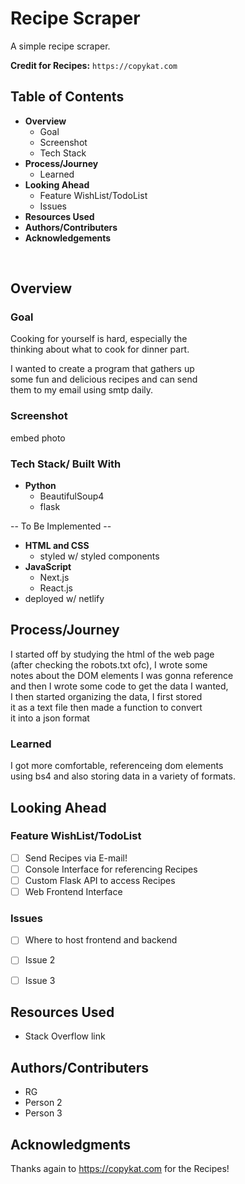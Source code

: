 # __Recipe Scraper__
A simple recipe scraper.  

__Credit for Recipes:__ `https://copykat.com`
 
  
## Table of Contents
- __Overview__
	- Goal
	- Screenshot
	- Tech Stack
- __Process/Journey__
  - Learned 
- __Looking Ahead__
	- Feature WishList/TodoList
	- Issues
- __Resources Used__
- __Authors/Contributers__
- __Acknowledgements__

<br>

## Overview
  
### Goal
Cooking for yourself is hard, especially the  
thinking about what to cook for dinner part.

I wanted to create a program that gathers up  
some fun and delicious recipes and can send  
them to my email using smtp daily. 

### Screenshot
embed photo

### Tech Stack/ Built With
- __Python__
  - BeautifulSoup4
  - flask 

-- To Be Implemented --
- __HTML and CSS__
  - styled w/ styled components
- __JavaScript__
  - Next.js
  - React.js
- deployed w/ netlify


## Process/Journey
I started off by studying the html of the web page  
(after checking the robots.txt ofc), I wrote some  
notes about the DOM elements I was gonna reference  
and then I wrote some code to get the data I wanted,  
I then started organizing the data, I first stored  
it as a text file then made a function to convert  
it into a json format 

### Learned
I got more comfortable, referenceing dom elements  
using bs4 and also storing data in a variety of formats. 



## Looking Ahead

### Feature WishList/TodoList
- [ ] Send Recipes via E-mail!
- [ ] Console Interface for referencing Recipes
- [ ] Custom Flask API to access Recipes
- [ ] Web Frontend Interface

### Issues
- [ ] Where to host frontend and backend
- [ ] Issue 2
- [ ] Issue 3


## Resources Used

- Stack Overflow link


## Authors/Contributers

- RG
- Person 2
- Person 3


## Acknowledgments
Thanks again to https://copykat.com for the Recipes!
